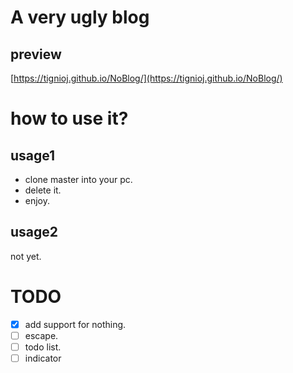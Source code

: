 # A very ugly blog
## preview
[https://tignioj.github.io/NoBlog/](https://tignioj.github.io/NoBlog/)
# how to use it?
## usage1
- clone master into your pc.
- delete it.
- enjoy.
## usage2
not yet.



# TODO
- [x] add support for nothing.
- [ ]  escape.
- [ ]  todo list.
- [ ] indicator
